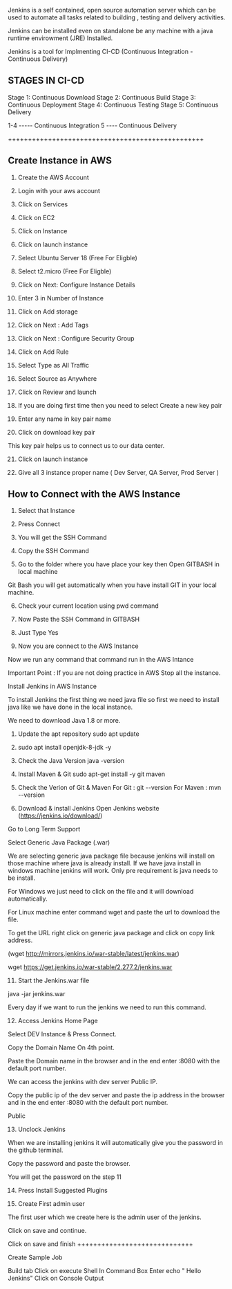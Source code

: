 Jenkins is a self contained, open source automation server which can be used to automate all  tasks related to building , testing and delivery activities.

Jenkins can be installed even on standalone be any machine with a java runtime envirowment (JRE) Installed.

Jenkins is a tool for Implmenting CI-CD (Continuous Integration - Continuous Delivery)

## STAGES IN CI-CD

Stage 1: Continuous Download
Stage 2: Continuous Build
Stage 3: Continuous Deployment
Stage 4: Continuous Testing
Stage 5: Continuous Delivery


1-4    -----   Continuous Integration
  5    ----     Continuous Delivery



+++++++++++++++++++++++++++++++++++++++++++++++++



## Create Instance in AWS

1) Create the AWS Account

2) Login with your aws account

3) Click on Services 

4) Click on EC2

5) Click on Instance

6) Click on launch instance

7) Select Ubuntu Server 18  (Free For Eligble)

8) Select t2.micro (Free For Eligble)

9) Click on Next: Configure Instance Details

10) Enter 3 in Number of Instance

11) Click on Add storage

12) Click on Next : Add Tags

13) Click on Next : Configure Security Group

14) Click on Add Rule

15) Select Type as All Traffic

16) Select Source as Anywhere

17) Click on Review and launch

18) If you are doing first time then you need to select Create a new key pair

19) Enter any name in key pair name

20) Click on download key pair

This key pair helps us to connect us to our data center.

21) Click on launch instance

22) Give all 3 instance proper name ( Dev Server, QA Server, Prod Server ) 

## How to Connect with the AWS Instance

1) Select that Instance

2) Press Connect

3) You will get the SSH Command 

4) Copy the SSH Command

5) Go to the folder where you have place your key then Open GITBASH in local machine

Git Bash you will get automatically when you have install GIT in your local machine.

6) Check your current location using pwd command

7) Now Paste the SSH Command in GITBASH

8) Just Type Yes

9) Now you are connect to the AWS Instance

Now we run any command that command run in the AWS Intance

Important Point : If you are not doing practice in AWS Stop all the instance.

Install Jenkins in AWS Instance

To install Jenkins the first thing we need java file so first we need to install java like we have done in the local instance.

We need to download Java 1.8 or more.

1) Update the apt repository
sudo apt update

2) sudo apt install openjdk-8-jdk -y


3) Check the Java Version
java -version

4) Install Maven & Git
sudo apt-get install -y git  maven

5) Check the Verion of Git & Maven
For Git : git --version
For Maven : mvn --version

6) Download & install Jenkins
Open Jenkins website (https://jenkins.io/download/)

Go to Long Term Support

Select Generic Java Package (.war)

We are selecting generic java package file because jenkins will install on those machine where java is already install. If we have java install in windows machine jenkins will work. Only pre requirement is java needs to be install.

For Windows we just need to click on the file and it will download automatically.

For Linux machine enter command wget and paste the url to download the file.

To get the URL right click on generic java package and click on copy link address.

(wget http://mirrors.jenkins.io/war-stable/latest/jenkins.war)

wget  https://get.jenkins.io/war-stable/2.277.2/jenkins.war

11) Start the Jenkins.war file

java -jar jenkins.war

Every day if we want to run the jenkins we need to run this command.


12) Access Jenkins Home Page

Select DEV Instance & Press Connect.

Copy the Domain Name On 4th point.

Paste the Domain name in the browser and in the end enter :8080 with the default port number.

We can access the jenkins with dev server Public IP.

Copy the public ip of the dev server and paste the ip address in the browser and in the end enter :8080 with the default port number.

Public

13) Unclock Jenkins

When we are installing jenkins it will automatically give you the password in the github terminal.

Copy the password and paste the browser.

You will get the password on the step 11

14) Press Install Suggested Plugins

15) Create First admin user

The first user which we create here is the admin user of the jenkins.

Click on save and continue.

Click on save and finish
+++++++++++++++++++++++++++++

Create Sample Job


Build tab
Click on execute Shell
In Command Box Enter echo " Hello Jenkins"
Click on Console Output
